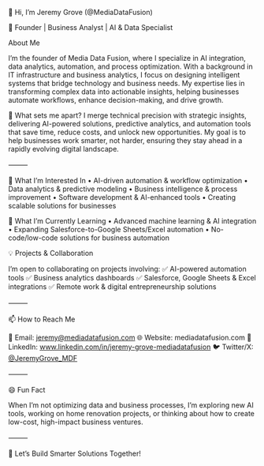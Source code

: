 👋 Hi, I’m Jeremy Grove (@MediaDataFusion)

🚀 Founder | Business Analyst | AI & Data Specialist

About Me

I’m the founder of Media Data Fusion, where I specialize in AI integration, data analytics, automation, and process optimization. With a background in IT infrastructure and business analytics, I focus on designing intelligent systems that bridge technology and business needs. My expertise lies in transforming complex data into actionable insights, helping businesses automate workflows, enhance decision-making, and drive growth.

🔹 What sets me apart?
I merge technical precision with strategic insights, delivering AI-powered solutions, predictive analytics, and automation tools that save time, reduce costs, and unlock new opportunities. My goal is to help businesses work smarter, not harder, ensuring they stay ahead in a rapidly evolving digital landscape.

⸻

👀 What I’m Interested In
	•	AI-driven automation & workflow optimization
	•	Data analytics & predictive modeling
	•	Business intelligence & process improvement
	•	Software development & AI-enhanced tools
	•	Creating scalable solutions for businesses

🌱 What I’m Currently Learning
	•	Advanced machine learning & AI integration
	•	Expanding Salesforce-to-Google Sheets/Excel automation
	•	No-code/low-code solutions for business automation

💡 Projects & Collaboration

I’m open to collaborating on projects involving:
✅ AI-powered automation tools
✅ Business analytics dashboards
✅ Salesforce, Google Sheets & Excel integrations
✅ Remote work & digital entrepreneurship solutions

⸻

📫 How to Reach Me

📧 Email: jeremy@mediadatafusion.com
🌐 Website: mediadatafusion.com
🔗 LinkedIn: www.linkedin.com/in/jeremy-grove-mediadatafusion
🐦 Twitter/X: [@JeremyGrove_MDF](https://x.com/JeremyGrove_MDF)

⸻

😄 Fun Fact

When I’m not optimizing data and business processes, I’m exploring new AI tools, working on home renovation projects, or thinking about how to create low-cost, high-impact business ventures.

⸻

🚀 Let’s Build Smarter Solutions Together!




<!---
MediaDataFusion/MediaDataFusion is a ✨ special ✨ repository because its `README.md` (this file) appears on your GitHub profile.
You can click the Preview link to take a look at your changes.
--->
